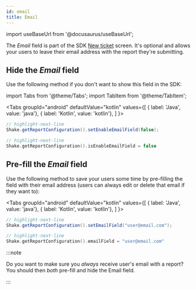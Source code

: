 ```yaml
---
id: email
title: Email
---
```

import useBaseUrl from '@docusaurus/useBaseUrl';

The *Email* field is part of the SDK [New ticket](android/screens/new-ticket-screen.md) screen. It's optional and allows your users to leave their email address with the report they're submitting.

## Hide the *Email* field
Use the following method if you don't want to show this field in the SDK:

import Tabs from '@theme/Tabs';
import TabItem from '@theme/TabItem';

<Tabs
  groupId="android"
  defaultValue="kotlin"
  values={[
    { label: 'Java', value: 'java'},
    { label: 'Kotlin', value: 'kotlin'},
  ]
}>

<TabItem value="java">

```java title="App.java"
// highlight-next-line
Shake.getReportConfiguration().setEnableEmailField(false);
```

</TabItem>

<TabItem value="kotlin">

```kotlin title="App.kt"
// highlight-next-line
Shake.getReportConfiguration().isEnableEmailField = false
```

</TabItem>
</Tabs>

## Pre-fill the *Email* field
Use the following method to save your users some time by pre-filling the field with their email address (users can always edit or delete that email if they want to):

<Tabs
  groupId="android"
  defaultValue="kotlin"
  values={[
    { label: 'Java', value: 'java'},
    { label: 'Kotlin', value: 'kotlin'},
  ]
}>

<TabItem value="java">

```java title="App.java"
// highlight-next-line
Shake.getReportConfiguration().setEmailField("user@email.com");
```

</TabItem>

<TabItem value="kotlin">

```kotlin title="App.kt"
// highlight-next-line
Shake.getReportConfiguration().emailField = "user@email.com"
```

</TabItem>
</Tabs>

:::note

Do you want to make sure you *always* receive user's email with a report? You should then *both* pre-fill and hide the Email field.

:::
